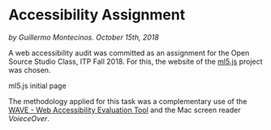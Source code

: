 # Accessibility Assignment
*by Guillermo Montecinos. October 15th, 2018*

A web accessibility audit was committed as an assignment for the Open Source Studio Class, ITP Fall 2018. For this, the website of the [ml5.js](https://ml5js.org) project was chosen.

ml5.js initial page

The methodology applied for this task was a complementary use of the [WAVE - Web Accessibility Evaluation Tool](https://wave.webaim.org/extension/) and the Mac screen reader *VoieceOver*.
